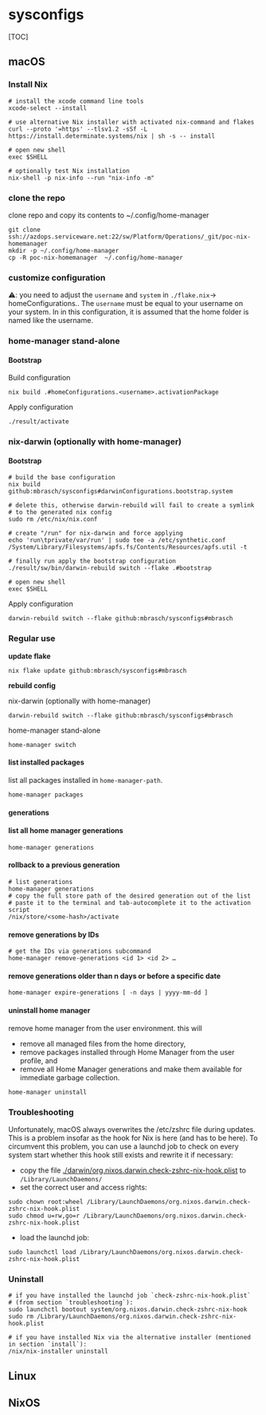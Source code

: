 # sysconfigs

[TOC]

## macOS

### Install Nix

```shell
# install the xcode command line tools
xcode-select --install

# use alternative Nix installer with activated nix-command and flakes
curl --proto '=https' --tlsv1.2 -sSf -L https://install.determinate.systems/nix | sh -s -- install

# open new shell
exec $SHELL

# optionally test Nix installation
nix-shell -p nix-info --run "nix-info -m"
```

### clone the repo

clone repo and copy its contents to ~/.config/home-manager

```shell
git clone ssh://azdops.serviceware.net:22/sw/Platform/Operations/_git/poc-nix-homemanager
mkdir -p ~/.config/home-manager
cp -R poc-nix-homemanager  ~/.config/home-manager
```

### customize configuration

 :warning:: you need to adjust the `username` and `system` in `./flake.nix`-> homeConfigurations.<username>. The `username` must be equal to your username on your system. In in this configuration, it is assumed that the home folder is named like the username. 

### home-manager stand-alone

#### Bootstrap

Build configuration

```shell
nix build .#homeConfigurations.<username>.activationPackage
```

Apply configuration

```shell
./result/activate
```



### nix-darwin (optionally with home-manager)

#### Bootstrap

```shell
# build the base configuration
nix build github:mbrasch/sysconfigs#darwinConfigurations.bootstrap.system

# delete this, otherwise darwin-rebuild will fail to create a symlink
# to the generated nix config
sudo rm /etc/nix/nix.conf

# create "/run" for nix-darwin and force applying
echo 'run\tprivate/var/run' | sudo tee -a /etc/synthetic.conf
/System/Library/Filesystems/apfs.fs/Contents/Resources/apfs.util -t

# finally run apply the bootstrap configuration
./result/sw/bin/darwin-rebuild switch --flake .#bootstrap

# open new shell
exec $SHELL
```

Apply configuration

```shell
darwin-rebuild switch --flake github:mbrasch/sysconfigs#mbrasch
```

### Regular use

**update flake**

```shell
nix flake update github:mbrasch/sysconfigs#mbrasch
```

**rebuild config**

nix-darwin (optionally with home-manager)

```shell
darwin-rebuild switch --flake github:mbrasch/sysconfigs#mbrasch
```

home-manager stand-alone

```shell
home-manager switch
```

#### list installed packages

list all packages installed in `home-manager-path`.

```shell
home-manager packages
```



#### generations

#### list all home manager generations

```shell
home-manager generations
```

#### rollback to a previous generation

```shell
# list generations
home-manager generations
# copy the full store path of the desired generation out of the list
# paste it to the terminal and tab-autocomplete it to the activation script
/nix/store/<some-hash>/activate
```

#### remove generations by IDs

```shell
# get the IDs via generations subcommand
home-manager remove-generations <id 1> <id 2> …
```

#### remove generations older than n days or before a specific date

```shell
home-manager expire-generations [ -n days | yyyy-mm-dd ]
```



#### uninstall home manager

remove home manager from the user environment. this will

- remove all managed files from the home directory,         
- remove packages installed through Home Manager from the user profile, and         
- remove all Home Manager generations and make them available for immediate garbage collection.         

```shell
home-manager uninstall
```



### Troubleshooting

Unfortunately, macOS always overwrites the /etc/zshrc file during updates. This is a problem insofar as the hook for Nix is here (and has to be here). To circumvent this problem, you can use a launchd job to check on every system start whether this hook still exists and rewrite it if necessary:

- copy the file [./darwin/org.nixos.darwin.check-zshrc-nix-hook.plist](./darwin/org.nixos.darwin.check-zshrc-nix-hook.plist) to `/Library/LaunchDaemons/`
- set the correct user and access rights:

```shell
sudo chown root:wheel /Library/LaunchDaemons/org.nixos.darwin.check-zshrc-nix-hook.plist
sudo chmod u=rw,go=r /Library/LaunchDaemons/org.nixos.darwin.check-zshrc-nix-hook.plist
```

- load the launchd job:

```shell
sudo launchctl load /Library/LaunchDaemons/org.nixos.darwin.check-zshrc-nix-hook.plist
```

### Uninstall

```shell
# if you have installed the launchd job `check-zshrc-nix-hook.plist`
# (from section `troubleshooting`):
sudo launchctl bootout system/org.nixos.darwin.check-zshrc-nix-hook
sudo rm /Library/LaunchDaemons/org.nixos.darwin.check-zshrc-nix-hook.plist

# if you have installed Nix via the alternative installer (mentioned in section `install`):
/nix/nix-installer uninstall
```



## Linux



## NixOS



